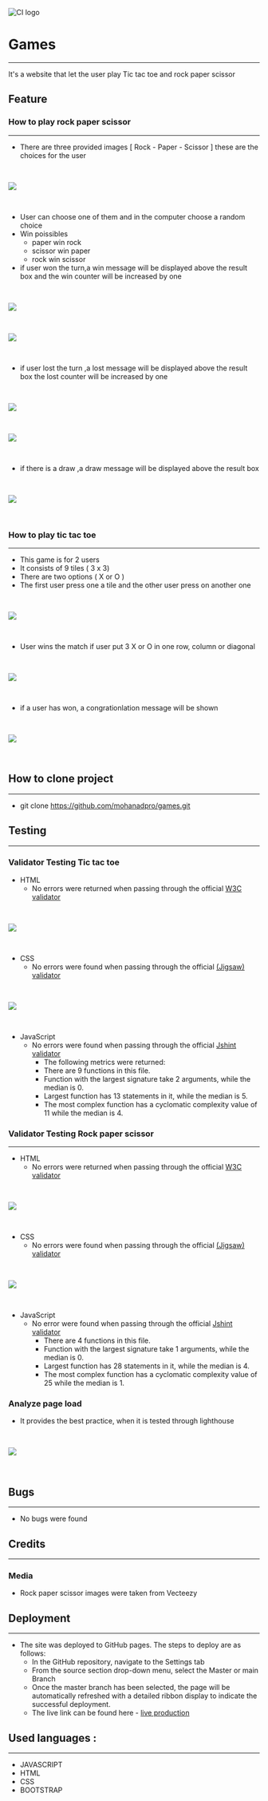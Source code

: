 ![CI logo](assets/images/site-on-different-size.png)
# Games
---
It's a website that let the user play Tic tac toe and rock paper scissor 


## Feature
### How to play rock paper scissor
---
* There are three provided images [ Rock - Paper - Scissor ] these are the choices for the user 
<br/>

![](assets/images/rock-paper-scissor-readme.png)

<br/>

* User can choose one of them and in the computer choose a random choice 
* Win poissibles
    * paper win rock
    * scissor win paper
    * rock win scissor
* if user won the turn,a win message will be displayed above the result box and the win counter will be increased by one

<br/>

![](assets/images/win.png)

<br/>

![](assets/images/win-increase.png)

<br/>

* if user lost the turn ,a lost message will be displayed above the result box the lost counter will be increased by one

<br/>


![](assets/images/lost.png)

<br/>

![](assets/images/lost-increase.png)

<br/>

* if there is a draw ,a draw message will be displayed above the result box

<br/>

![](assets/images/draw.png)

<br/>

### How to play tic tac toe
---
* This game is for 2 users 
* It consists of 9 tiles ( 3 x 3)
* There are two options ( X or O )
* The first user press one a tile and the other user press on another one

<br/>

![](assets/images/tic-tac-toe-readme.png)

<br/>

* User wins the match if user put 3 X or O in one row, column or diagonal

<br/>

![](assets/images/tic-tac-toe-win-readme.png)

<br/>

* if a user has won, a congrationlation message will be shown

<br/>

![](assets/images/win-message-readme.png)

<br/>

## How to clone project
---
* git clone https://github.com/mohanadpro/games.git


## Testing
---
### Validator Testing Tic tac toe
* HTML
    * No errors were returned when passing through the official [W3C validator](https://validator.w3.org/#validate_by_input)

<br/>

![](assets/images/html-files-validation.png)

<br/>

* CSS
    * No errors were found when passing through the official [(Jigsaw) validator](https://jigsaw.w3.org/css-validator/#validate_by_input)

<br/>

![](assets/images/css-validation.png)

<br/>

* JavaScript
    * No errors were found when passing through the official [Jshint validator]()
        * The following metrics were returned:
        * There are 9 functions in this file.
        * Function with the largest signature take 2 arguments, while the median is 0.
        * Largest function has 13 statements in it, while the median is 5.
        * The most complex function has a cyclomatic complexity value of 11 while the median is 4.


### Validator Testing Rock paper scissor
---
* HTML
    * No errors were returned when passing through the official [W3C validator](https://validator.w3.org/#validate_by_input)

<br/>

![](assets/images/html-files-validation.png)

<br/>

* CSS
    * No errors were found when passing through the official [(Jigsaw) validator](https://jigsaw.w3.org/css-validator/#validate_by_input)

<br/>

![](assets/images/css-validation.png)

<br/>

* JavaScript
    * No error were found when passing through the official [Jshint validator](https://jshint.com/)
        * There are 4 functions in this file.
        * Function with the largest signature take 1 arguments, while the median is 0.
        * Largest function has 28 statements in it, while the median is 4.
        * The most complex function has a cyclomatic complexity value of 25 while the median is 1.

### Analyze page load
* It provides the best practice, when it is tested through lighthouse

<br/>

![](assets/images/analyze-page-load.png)

<br/>

## Bugs
---
* No bugs were found

## Credits 
---
### Media
* Rock paper scissor images were taken from Vecteezy


## Deployment
---
* The site was deployed to GitHub pages. The steps to deploy are as follows:
    * In the GitHub repository, navigate to the Settings tab
    * From the source section drop-down menu, select the Master or main Branch
    * Once the master branch has been selected, the page will be automatically refreshed with a detailed ribbon display to indicate the successful deployment.
    * The live link can be found here - [live production](https://mohanadpro.github.io/games/)


## Used languages :
---
* JAVASCRIPT 
* HTML 
* CSS 
* BOOTSTRAP
